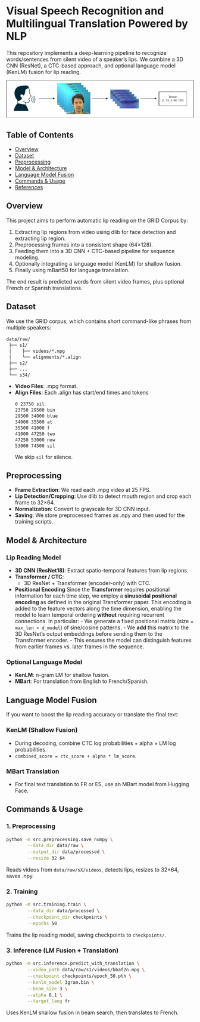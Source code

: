 # Visual Speech Recognition and Multilingual Translation Powered by NLP

This repository implements a deep-learning pipeline to recognize words/sentences from silent video of a speaker’s lips. We combine a 3D CNN (ResNet), a CTC-based approach, and optional language model (KenLM) fusion for lip reading.

![Project Banner](diagrams/overall-lipreading.drawio.png)

## Table of Contents
- [Overview](#overview)
- [Dataset](#dataset)
- [Preprocessing](#preprocessing)
- [Model & Architecture](#model--architecture)
- [Language Model Fusion](#language-model-fusion)
- [Commands & Usage](#commands--usage)
- [References](#references)

## Overview
This project aims to perform automatic lip reading on the GRID Corpus by:

1. Extracting lip regions from video using dlib for face detection and extracting lip region.
2. Preprocessing frames into a consistent shape (64×128).
3. Feeding them into a 3D CNN + CTC-based pipeline for sequence modeling.
4. Optionally integrating a language model (KenLM) for shallow fusion.
5. Finally using mBart50 for language translation.

The end result is predicted words from silent video frames, plus optional French or Spanish translations.

## Dataset
We use the GRID corpus, which contains short command-like phrases from multiple speakers:

```
data/raw/
 ├── s1/
 │    ├── videos/*.mpg
 │    └── alignments/*.align
 ├── s2/
 ├── ...
 └── s34/
```

- **Video Files**: .mpg format.
- **Align Files**: Each .align has start/end times and tokens
    ```
    0 23750 sil
    23750 29500 bin
    29500 34000 blue
    34000 35500 at
    35500 41000 f
    41000 47250 two
    47250 53000 now
    53000 74500 sil
    ```
    We skip `sil` for silence.

## Preprocessing
- **Frame Extraction**: We read each .mpg video at 25 FPS.
- **Lip Detection/Cropping**: Use dlib to detect mouth region and crop each frame to 32×64.
- **Normalization**: Convert to grayscale for 3D CNN input.
- **Saving**: We store preprocessed frames as .npy and then used for the training scripts.

## Model & Architecture
### Lip Reading Model
- **3D CNN (ResNet18)**: Extract spatio-temporal features from lip regions.
- **Transformer / CTC**:
    - 3D ResNet + Transformer (encoder-only) with CTC.
- **Positional Encoding**
    Since the **Transformer** requires positional information for each time step, we employ a **sinusoidal positional encoding** as defined in the original Transformer paper. This encoding is added to the feature vectors along the time dimension, enabling the model to learn temporal ordering **without** requiring recurrent connections. 
    In particular:
        - We generate a fixed positional matrix (size = `max_len × d_model`) of sine/cosine patterns.
        - We **add** this matrix to the 3D ResNet’s output embeddings before sending them to the Transformer encoder.
        - This ensures the model can distinguish features from earlier frames vs. later frames in the sequence.

### Optional Language Model
- **KenLM**: n-gram LM for shallow fusion.
- **MBart**: For translation from English to French/Spanish.

## Language Model Fusion
If you want to boost the lip reading accuracy or translate the final text:

### KenLM (Shallow Fusion)
- During decoding, combine CTC log probabilities + alpha × LM log probabilities.
- `combined_score = ctc_score + alpha * lm_score`.

### MBart Translation
- For final text translation to FR or ES, use an MBart model from Hugging Face.

## Commands & Usage
### 1. Preprocessing
```sh
python -m src.preprocessing.save_numpy \
        --data_dir data/raw \
        --output_dir data/processed \
        --resize 32 64
```
Reads videos from `data/raw/sX/videos`, detects lips, resizes to 32×64, saves .npy.

### 2. Training
```sh
python -m src.training.train \
        --data_dir data/processed \
        --checkpoint_dir checkpoints \
        --epochs 50
```
Trains the lip reading model, saving checkpoints to `checkpoints/`.

### 3. Inference (LM Fusion + Translation)
```sh
python -m src.inference.predict_with_translation \
        --video_path data/raw/s1/videos/bbaf2n.mpg \
        --checkpoint checkpoints/epoch_50.pth \
        --kenlm_model 3gram.bin \
        --beam_size 3 \
        --alpha 0.1 \
        --target_lang fr
```
Uses KenLM shallow fusion in beam search, then translates to French.
